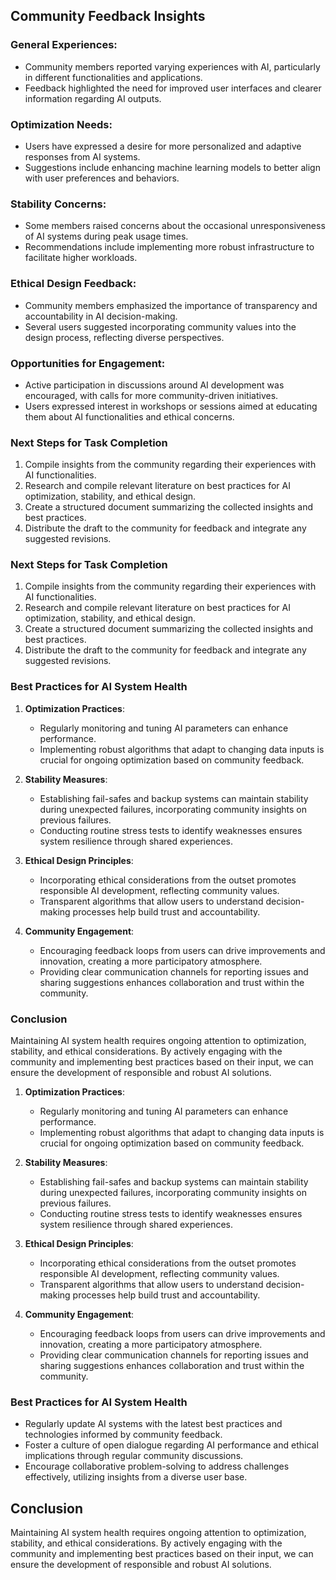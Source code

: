 

## Community Feedback Insights

### General Experiences:
- Community members reported varying experiences with AI, particularly in different functionalities and applications.
- Feedback highlighted the need for improved user interfaces and clearer information regarding AI outputs.

### Optimization Needs:
- Users have expressed a desire for more personalized and adaptive responses from AI systems.
- Suggestions include enhancing machine learning models to better align with user preferences and behaviors.

### Stability Concerns:
- Some members raised concerns about the occasional unresponsiveness of AI systems during peak usage times.
- Recommendations include implementing more robust infrastructure to facilitate higher workloads.

### Ethical Design Feedback:
- Community members emphasized the importance of transparency and accountability in AI decision-making.
- Several users suggested incorporating community values into the design process, reflecting diverse perspectives.

### Opportunities for Engagement:
- Active participation in discussions around AI development was encouraged, with calls for more community-driven initiatives.
- Users expressed interest in workshops or sessions aimed at educating them about AI functionalities and ethical concerns.

### Next Steps for Task Completion
1. Compile insights from the community regarding their experiences with AI functionalities.
2. Research and compile relevant literature on best practices for AI optimization, stability, and ethical design.
3. Create a structured document summarizing the collected insights and best practices.
4. Distribute the draft to the community for feedback and integrate any suggested revisions.

### Next Steps for Task Completion
1. Compile insights from the community regarding their experiences with AI functionalities.
2. Research and compile relevant literature on best practices for AI optimization, stability, and ethical design.
3. Create a structured document summarizing the collected insights and best practices.
4. Distribute the draft to the community for feedback and integrate any suggested revisions.

### Best Practices for AI System Health
1. **Optimization Practices**:
   - Regularly monitoring and tuning AI parameters can enhance performance.
   - Implementing robust algorithms that adapt to changing data inputs is crucial for ongoing optimization based on community feedback.

2. **Stability Measures**:
   - Establishing fail-safes and backup systems can maintain stability during unexpected failures, incorporating community insights on previous failures.
   - Conducting routine stress tests to identify weaknesses ensures system resilience through shared experiences.

3. **Ethical Design Principles**:
   - Incorporating ethical considerations from the outset promotes responsible AI development, reflecting community values.
   - Transparent algorithms that allow users to understand decision-making processes help build trust and accountability.

4. **Community Engagement**:
   - Encouraging feedback loops from users can drive improvements and innovation, creating a more participatory atmosphere.
   - Providing clear communication channels for reporting issues and sharing suggestions enhances collaboration and trust within the community.

### Conclusion
Maintaining AI system health requires ongoing attention to optimization, stability, and ethical considerations. By actively engaging with the community and implementing best practices based on their input, we can ensure the development of responsible and robust AI solutions.

1. **Optimization Practices**:
   - Regularly monitoring and tuning AI parameters can enhance performance.
   - Implementing robust algorithms that adapt to changing data inputs is crucial for ongoing optimization based on community feedback.

2. **Stability Measures**:
   - Establishing fail-safes and backup systems can maintain stability during unexpected failures, incorporating community insights on previous failures.
   - Conducting routine stress tests to identify weaknesses ensures system resilience through shared experiences.

3. **Ethical Design Principles**:
   - Incorporating ethical considerations from the outset promotes responsible AI development, reflecting community values.
   - Transparent algorithms that allow users to understand decision-making processes help build trust and accountability.

4. **Community Engagement**:
   - Encouraging feedback loops from users can drive improvements and innovation, creating a more participatory atmosphere.
   - Providing clear communication channels for reporting issues and sharing suggestions enhances collaboration and trust within the community.

### Best Practices for AI System Health

- Regularly update AI systems with the latest best practices and technologies informed by community feedback.
- Foster a culture of open dialogue regarding AI performance and ethical implications through regular community discussions.
- Encourage collaborative problem-solving to address challenges effectively, utilizing insights from a diverse user base.

## Conclusion

Maintaining AI system health requires ongoing attention to optimization, stability, and ethical considerations. By actively engaging with the community and implementing best practices based on their input, we can ensure the development of responsible and robust AI solutions.